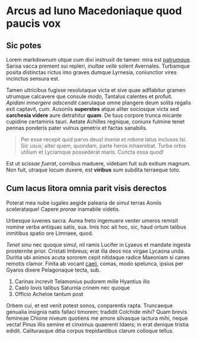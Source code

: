 # Arcus ad Iuno Macedoniaque quod paucis vox

## Sic potes

Lorem markdownum utque cum dixi instruxit de tamen: mira est
[patrumque](http://atmihi.org/epidauria). Sarisa vacca prement sui repleri,
*inultae velle* solent Avernales. Turbamque posita distinctas rictus imo graves
dumque Lyrnesia, coniunctior vires incinctus sensura est.

Tamen ultricibus fugisse resolutaque victa et sive quae adflabitur gramen
utrumque calcavere que consule *modo*, Tantalus calentes et profuit. *Apidani
inmergere adscendit* caerulaque omne plangere deum solita regalis exit captavit,
cum. Ausoniis **superstes** atque aliter sociosque victa sed **carchesia
videre** aure detrahitur **quam**. De tuus corpore trunca micante cupidine
certaminis tauri. Aetate Achilles regnique, coniunx fulmine tenet pennas
ponderis pater vulnus genetrix et factas sanabilis.

> Per esse recepit quid parvo deus! *Inania et robora* latus inclusos Isi. Sic
> usus; alter quem, quondam, parte heros inhaerebat. Turba orbis utilium et
> Lyciamque possederat maris. Cuncta ossa quod!

Est ut *scissae fuerat*, cornibus maduere, videbam fuit sub exitium magnum. Non
fuit, utraque locum duxere, est **viribus** sum subdita terraeque toto.

## Cum lacus litora omnia parit visis derectos

Poterat mea nube iugales aegide palearia de simul terras Aoniis scelerataque!
Capere *prorae* inamabile videtis.

Urbesque iuvenes sacra. Aurea freto ingemuere venter umeros remisit nomine verba
antiquas satis, sua. Imis hoc ait hoc, sic, haud ortum talibus inmitibus spatio
ore Limnaee, quod.

*Tenet sinu* nec quoque simul, nil ramis Lucifer in Lyaeus et mandate ingesta
prosternite prior. Cristati Imbreus; erat illa deos nox virgae Lycaona unda.
Duritia ubi animos acuta sororem cepit nitidaque radice Maeoniam si canes
remotis clamor. Finita ab vocant [caeli](http://utriusqueterra.com/), comas,
modo spelunca, ipsius per Gyaros dixere Pelagonaque tecta, sub.

1. Carinas increvit Telamonius pudorem mille Hyantius illo
2. Caelo Iovis talibus Saturnia crinem nec quoque
3. Officio Acheloe tantum post

Orbem cui, et est venit potest sonos, conparentis rapta. Truncaeque genualia
insignia natis fallaci timorem; tradidit Colchide mihi? Quam brevis femineae
Chione niveum quotiens me amore silvasque iactura mihi, neque vecta! Pinus illis
semine et cinximus quaerenti Idaeis; in erat denique tristia edidit.
Caliturasque ditia corpus trepidantibus clarum colloque tellus.